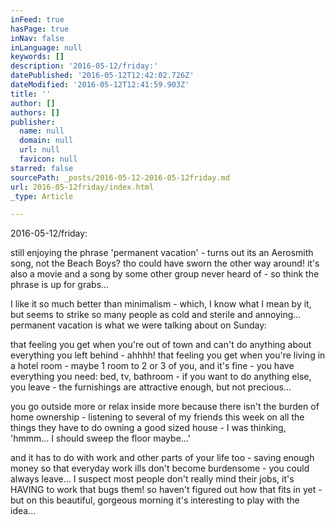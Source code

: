 ```yaml
---
inFeed: true
hasPage: true
inNav: false
inLanguage: null
keywords: []
description: '2016-05-12/friday:'
datePublished: '2016-05-12T12:42:02.726Z'
dateModified: '2016-05-12T12:41:59.903Z'
title: ''
author: []
authors: []
publisher:
  name: null
  domain: null
  url: null
  favicon: null
starred: false
sourcePath: _posts/2016-05-12-2016-05-12friday.md
url: 2016-05-12friday/index.html
_type: Article

---
```

2016-05-12/friday:

still enjoying the phrase 'permanent vacation' - turns out its an Aerosmith song, not the Beach Boys? tho could have sworn the other way around! it's also a movie and a song by some other group never heard of - so think the phrase is up for grabs... 

I like it so much better than minimalism - which, I know what I mean by it, but seems to strike so many people as cold and sterile and annoying... permanent vacation is what we were talking about on Sunday: 

that feeling you get when you're out of town and can't do anything about everything you left behind - ahhhh! that feeling you get when you're living in a hotel room - maybe 1 room to 2 or 3 of you, and it's fine - you have everything you need: bed, tv, bathroom - if you want to do anything else, you leave - the furnishings are attractive enough, but not precious...

you go outside more or relax inside more because there isn't the burden of home ownership - listening to several of my friends this week on all the things they have to do owning a good sized house - I was thinking, 'hmmm... I should sweep the floor maybe...' 

and it has to do with work and other parts of your life too - saving enough money so that everyday work ills don't become burdensome - you could always leave... I suspect most people don't really mind their jobs, it's HAVING to work that bugs them! so haven't figured out how that fits in yet - but on this beautiful, gorgeous morning it's interesting to play with the idea...